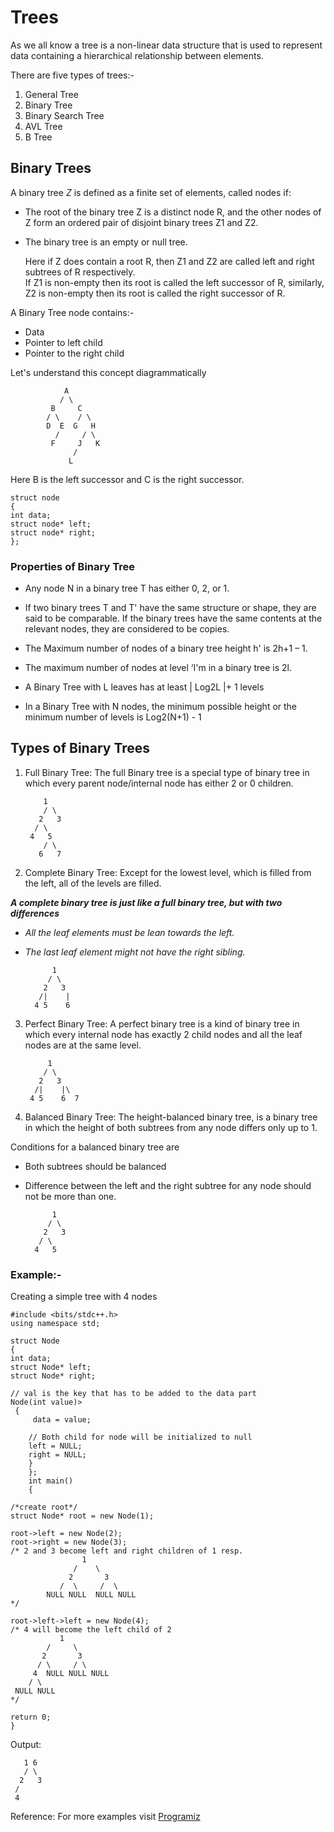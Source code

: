 # Trees

As we all know a tree is a non-linear data structure that is used to represent data containing a hierarchical relationship between elements.

There are five types of trees:-

1. General Tree
2. Binary Tree
3. Binary Search Tree 
4. AVL Tree
5. B Tree

## Binary Trees

A binary tree *Z* is defined as a finite set of elements, called nodes if:

- The root of the binary tree Z is a distinct node R, and the other nodes of Z form an ordered pair of disjoint binary trees Z1 and Z2.
- The binary tree is an empty or null tree.
  
  Here if Z does contain a root R, then Z1 and Z2 are called left and right subtrees of R respectively.  
  If Z1 is non-empty then its root is called the left successor of R, similarly, Z2 is non-empty then its root is called the right successor of R.

A Binary Tree node contains:-

- Data
- Pointer to left child
- Pointer to the right child

Let's understand this concept diagrammatically

                A
               / \
             B     C
            / \    / \
            D  E  G   H
              /     / \
             F     J   K
                  /
                 L

Here B is the left successor and C is the right successor.  

    struct node
    {
    int data;
    struct node* left;
    struct node* right;
    };

### Properties of Binary Tree

- Any node N in a binary tree T has either 0, 2, or 1.

- If two binary trees T and T' have the same structure or shape, they are said to be comparable. If the binary trees have the same contents at the relevant nodes, they are considered to be copies.

- The Maximum number of nodes of a binary tree height h' is 2h+1 – 1.

- The maximum number of nodes at level ‘I'm in a binary tree is 2l. 

- A Binary Tree with L leaves has at least | Log2L |+ 1   levels 

- In a Binary Tree with N nodes, the minimum possible height or the minimum number of levels is Log2(N+1) - 1

## Types of Binary Trees

1. Full Binary Tree: The full Binary tree is a special type of binary tree in which every parent node/internal node has either 2 or 0 children.

           1
           / \
          2   3
         / \    
        4   5   
           / \
          6   7

2. Complete Binary Tree: Except for the lowest level, which is filled from the left, all of the levels are filled.

***A complete binary tree is just like a full binary tree, but with two differences***

- *All the leaf elements must be lean towards the left.*
- *The last leaf element might not have the right sibling.*

            1
           / \
          2   3
         /|    |
        4 5    6  

3. Perfect Binary Tree: A perfect binary tree is a kind of binary tree in which every internal node has exactly 2 child nodes and all the leaf nodes are at the same level.

            1
           / \
          2   3
         /|    |\
        4 5    6  7 
         
4. Balanced Binary Tree: The height-balanced binary tree, is a binary tree in which the height of both subtrees from any node differs only up to 1.

Conditions for a balanced binary tree are

- Both subtrees should be balanced

- Difference between the left and the right subtree for any node should not be more than one.

            1
           / \
          2   3
         / \    
        4   5   

### Example:-

 Creating a simple tree with 4 nodes

    #include <bits/stdc++.h>
    using namespace std;
  
    struct Node
    {
    int data;
    struct Node* left;
    struct Node* right;
 
    // val is the key that has to be added to the data part
    Node(int value)>
     {
         data = value;
 
        // Both child for node will be initialized to null
        left = NULL;
        right = NULL;
        }
        };
        int main()
        {
 
    /*create root*/
    struct Node* root = new Node(1);
   
    root->left = new Node(2);
    root->right = new Node(3);
    /* 2 and 3 become left and right children of 1 resp.
                    1
                  /    \
                 2       3
               /  \     /  \
            NULL NULL  NULL NULL
    */
 
    root->left->left = new Node(4);
    /* 4 will become the left child of 2
               1
            /     \
           2       3
          / \     / \
         4  NULL NULL NULL
        / \
     NULL NULL
    */

    return 0;
    }

Output:

       1 6
       / \
      2   3
     /
     4

Reference: For more examples visit [Programiz](https://www.programiz.com/dsa/binary-tree)
